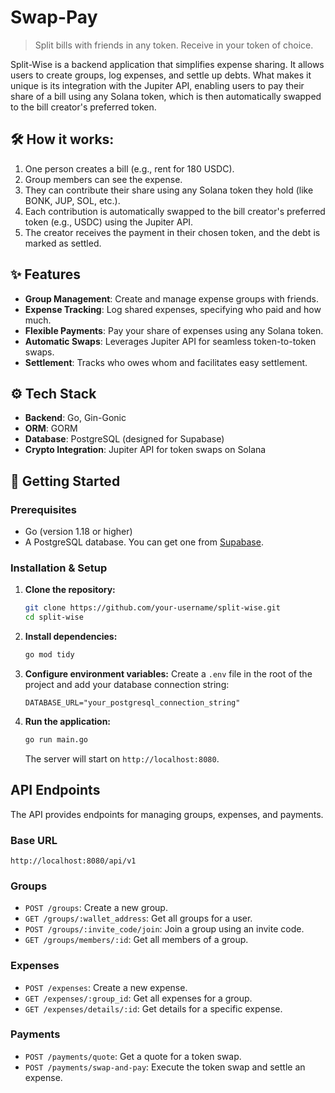 # Swap-Pay

> Split bills with friends in any token. Receive in your token of choice.

Split-Wise is a backend application that simplifies expense sharing. It allows users to create groups, log expenses, and settle up debts. What makes it unique is its integration with the Jupiter API, enabling users to pay their share of a bill using any Solana token, which is then automatically swapped to the bill creator's preferred token.


## 🛠️ How it works:
1.  One person creates a bill (e.g., rent for 180 USDC).
2.  Group members can see the expense.
3.  They can contribute their share using any Solana token they hold (like BONK, JUP, SOL, etc.).
4.  Each contribution is automatically swapped to the bill creator's preferred token (e.g., USDC) using the Jupiter API.
5.  The creator receives the payment in their chosen token, and the debt is marked as settled.

## ✨ Features
- **Group Management**: Create and manage expense groups with friends.
- **Expense Tracking**: Log shared expenses, specifying who paid and how much.
- **Flexible Payments**: Pay your share of expenses using any Solana token.
- **Automatic Swaps**: Leverages Jupiter API for seamless token-to-token swaps.
- **Settlement**: Tracks who owes whom and facilitates easy settlement.

## ⚙️ Tech Stack
- **Backend**: Go, Gin-Gonic
- **ORM**: GORM
- **Database**: PostgreSQL (designed for Supabase)
- **Crypto Integration**: Jupiter API for token swaps on Solana

## 🚀 Getting Started

### Prerequisites
- Go (version 1.18 or higher)
- A PostgreSQL database. You can get one from [Supabase](https://supabase.com/).

### Installation & Setup

1.  **Clone the repository:**
    ```sh
    git clone https://github.com/your-username/split-wise.git
    cd split-wise
    ```

2.  **Install dependencies:**
    ```sh
    go mod tidy
    ```

3.  **Configure environment variables:**
    Create a `.env` file in the root of the project and add your database connection string:
    ```env
    DATABASE_URL="your_postgresql_connection_string"
    ```

4.  **Run the application:**
    ```sh
    go run main.go
    ```
    The server will start on `http://localhost:8080`.

## <caption>API Endpoints

The API provides endpoints for managing groups, expenses, and payments.

### Base URL
`http://localhost:8080/api/v1`

### Groups
- `POST /groups`: Create a new group.
- `GET /groups/:wallet_address`: Get all groups for a user.
- `POST /groups/:invite_code/join`: Join a group using an invite code.
- `GET /groups/members/:id`: Get all members of a group.

### Expenses
- `POST /expenses`: Create a new expense.
- `GET /expenses/:group_id`: Get all expenses for a group.
- `GET /expenses/details/:id`: Get details for a specific expense.

### Payments
- `POST /payments/quote`: Get a quote for a token swap.
- `POST /payments/swap-and-pay`: Execute the token swap and settle an expense.